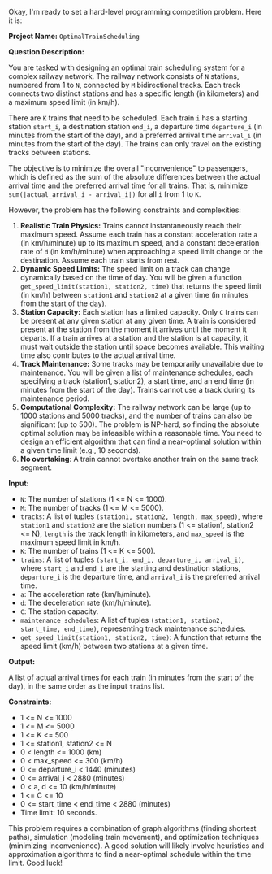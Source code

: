 Okay, I'm ready to set a hard-level programming competition problem. Here it is:

**Project Name:** `OptimalTrainScheduling`

**Question Description:**

You are tasked with designing an optimal train scheduling system for a complex railway network. The railway network consists of `N` stations, numbered from 1 to `N`, connected by `M` bidirectional tracks. Each track connects two distinct stations and has a specific length (in kilometers) and a maximum speed limit (in km/h).

There are `K` trains that need to be scheduled. Each train `i` has a starting station `start_i`, a destination station `end_i`, a departure time `departure_i` (in minutes from the start of the day), and a preferred arrival time `arrival_i` (in minutes from the start of the day). The trains can only travel on the existing tracks between stations.

The objective is to minimize the overall "inconvenience" to passengers, which is defined as the sum of the absolute differences between the actual arrival time and the preferred arrival time for all trains.  That is, minimize `sum(|actual_arrival_i - arrival_i|)` for all `i` from 1 to `K`.

However, the problem has the following constraints and complexities:

1.  **Realistic Train Physics:** Trains cannot instantaneously reach their maximum speed. Assume each train has a constant acceleration rate `a` (in km/h/minute) up to its maximum speed, and a constant deceleration rate of `d` (in km/h/minute) when approaching a speed limit change or the destination. Assume each train starts from rest.
2.  **Dynamic Speed Limits:** The speed limit on a track can change dynamically based on the time of day. You will be given a function `get_speed_limit(station1, station2, time)` that returns the speed limit (in km/h) between `station1` and `station2` at a given time (in minutes from the start of the day).
3.  **Station Capacity:** Each station has a limited capacity. Only `C` trains can be present at any given station at any given time. A train is considered present at the station from the moment it arrives until the moment it departs.  If a train arrives at a station and the station is at capacity, it must wait outside the station until space becomes available. This waiting time also contributes to the actual arrival time.
4.  **Track Maintenance:** Some tracks may be temporarily unavailable due to maintenance. You will be given a list of maintenance schedules, each specifying a track (station1, station2), a start time, and an end time (in minutes from the start of the day). Trains cannot use a track during its maintenance period.
5.  **Computational Complexity:** The railway network can be large (up to 1000 stations and 5000 tracks), and the number of trains can also be significant (up to 500). The problem is NP-hard, so finding the absolute optimal solution may be infeasible within a reasonable time. You need to design an efficient algorithm that can find a near-optimal solution within a given time limit (e.g., 10 seconds).
6. **No overtaking**: A train cannot overtake another train on the same track segment.

**Input:**

*   `N`: The number of stations (1 <= N <= 1000).
*   `M`: The number of tracks (1 <= M <= 5000).
*   `tracks`: A list of tuples `(station1, station2, length, max_speed)`, where `station1` and `station2` are the station numbers (1 <= station1, station2 <= N), `length` is the track length in kilometers, and `max_speed` is the maximum speed limit in km/h.
*   `K`: The number of trains (1 <= K <= 500).
*   `trains`: A list of tuples `(start_i, end_i, departure_i, arrival_i)`, where `start_i` and `end_i` are the starting and destination stations, `departure_i` is the departure time, and `arrival_i` is the preferred arrival time.
*   `a`: The acceleration rate (km/h/minute).
*   `d`: The deceleration rate (km/h/minute).
*   `C`: The station capacity.
*   `maintenance_schedules`: A list of tuples `(station1, station2, start_time, end_time)`, representing track maintenance schedules.
*   `get_speed_limit(station1, station2, time)`: A function that returns the speed limit (km/h) between two stations at a given time.

**Output:**

A list of actual arrival times for each train (in minutes from the start of the day), in the same order as the input `trains` list.

**Constraints:**

*   1 <= N <= 1000
*   1 <= M <= 5000
*   1 <= K <= 500
*   1 <= station1, station2 <= N
*   0 < length <= 1000 (km)
*   0 < max_speed <= 300 (km/h)
*   0 <= departure_i < 1440 (minutes)
*   0 <= arrival_i < 2880 (minutes)
*   0 < a, d <= 10 (km/h/minute)
*   1 <= C <= 10
*   0 <= start_time < end_time < 2880 (minutes)
*   Time limit: 10 seconds.

This problem requires a combination of graph algorithms (finding shortest paths), simulation (modeling train movement), and optimization techniques (minimizing inconvenience). A good solution will likely involve heuristics and approximation algorithms to find a near-optimal schedule within the time limit.  Good luck!
